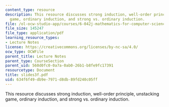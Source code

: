 ```yaml
---
content_type: resource
description: This resource discusses strong induction, well-order principle, unstacking
  game, ordinary induction, and strong vs. ordinary induction.
file: /ol-ocw-studio-app/courses/6-042j-mathematics-for-computer-science-fall-2005/634f6f49db9e7971d8db89fd240c05ff_slides3f.pdf
file_size: 145247
file_type: application/pdf
learning_resource_types:
- Lecture Notes
license: https://creativecommons.org/licenses/by-nc-sa/4.0/
ocw_type: OCWFile
parent_title: Lecture Notes
parent_type: CourseSection
parent_uid: 560d0fc0-0a7a-0ab0-26b1-b8fe9fc17391
resourcetype: Document
title: slides3f.pdf
uid: 634f6f49-db9e-7971-d8db-89fd240c05ff
---
```

This resource discusses strong induction, well-order principle, unstacking game, ordinary induction, and strong vs. ordinary induction.